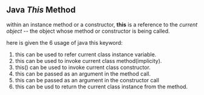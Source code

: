 ## Java _This_ Method

within an instance method or a constructor, **this** is a reference to the _current object_ -- the object whose method or constructor is being called.

here is given the 6 usage of java this keyword:

1. this can be used to refer current class instance variable.
2. this can be used to invoke current class method(implicity).
3. this() can be used to invoke current class constructor.
4. this can be passed as an argument in the method call.
5. this can be passed as an argument in the constructor call
6. this can be usd to return the current class instance from the method.
